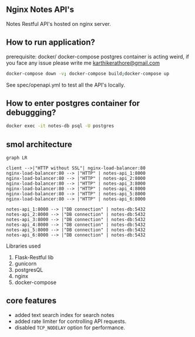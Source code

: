 ## Nginx Notes API's

Notes Restful API's hosted on nginx server.


## How to run application?

prerequisite: docker/ docker-compose
postgres container is acting weird, if you face any issue please write me karthikerathore@gmail.com
```bash
docker-compose down -v; docker-compose build;docker-compose up
```
See spec/openapi.yml to test all the API's locally.

## How to enter postgres container for debuggging?

```bash
docker exec -it notes-db psql -U postgres
```

## smol architecture

```mermaid
graph LR

client -->|"HTTP without SSL"| nginx-load-balancer:80 
nginx-load-balancer:80 --> |"HTTP" | notes-api_1:8000
nginx-load-balancer:80 --> |"HTTP" | notes-api_2:8000
nginx-load-balancer:80 --> |"HTTP" | notes-api_3:8000
nginx-load-balancer:80 --> |"HTTP" | notes-api_4:8000
nginx-load-balancer:80 --> |"HTTP" | notes-api_5:8000
nginx-load-balancer:80 --> |"HTTP" | notes-api_6:8000

notes-api_1:8000 --> |"DB connection" | notes-db:5432
notes-api_2:8000 --> |"DB connection" | notes-db:5432
notes-api_3:8000 --> |"DB connection" | notes-db:5432
notes-api_4:8000 --> |"DB connection" | notes-db:5432
notes-api_5:8000 --> |"DB connection" | notes-db:5432
notes-api_6:8000 --> |"DB connection" | notes-db:5432
```

Libraries used 
1. Flask-Restful lib
2. gunicorn
3. postgresQL
4. nginx
5. docker-compose


## core features
* added text search index for search notes
* added rate limiter for controlling API requests.
* disabled `TCP_NODELAY` option for performance.
